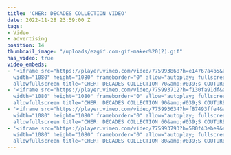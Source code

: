 ```yaml
---
title: 'CHER: DECADES COLLECTION VIDEO'
date: 2022-11-28 23:59:00 Z
tags:
- Video
- advertising
position: 14
thumbnail_image: "/uploads/ezgif.com-gif-maker%20(2).gif"
has_video: true
video_embeds:
- '<iframe src="https://player.vimeo.com/video/775993868?h=e14767a4b5&amp;badge=0&amp;autopause=0&amp;player_id=0&amp;app_id=58479"
  width="1080" height="1080" frameborder="0" allow="autoplay; fullscreen; picture-in-picture"
  allowfullscreen title="CHER: DECADES COLLECTION 70&amp;#039;s COUTURE"></iframe>'
- '<iframe src="https://player.vimeo.com/video/775993712?h=f130fa91df&amp;badge=0&amp;autopause=0&amp;player_id=0&amp;app_id=58479"
  width="1080" height="1080" frameborder="0" allow="autoplay; fullscreen; picture-in-picture"
  allowfullscreen title="CHER: DECADES COLLECTION 90&amp;#039;S COUTURE"></iframe>'
- '<iframe src="https://player.vimeo.com/video/775993634?h=f87493ffe4&amp;badge=0&amp;autopause=0&amp;player_id=0&amp;app_id=58479"
  width="1080" height="1080" frameborder="0" allow="autoplay; fullscreen; picture-in-picture"
  allowfullscreen title="CHER: DECADES COLLECTION 60&amp;#039;S COUTURE"></iframe>'
- '<iframe src="https://player.vimeo.com/video/775993793?h=580f43ebe9&amp;badge=0&amp;autopause=0&amp;player_id=0&amp;app_id=58479"
  width="1080" height="1080" frameborder="0" allow="autoplay; fullscreen; picture-in-picture"
  allowfullscreen title="CHER: DECADES COLLECTION 80&amp;#039;S COUTURE"></iframe>'
---
```


